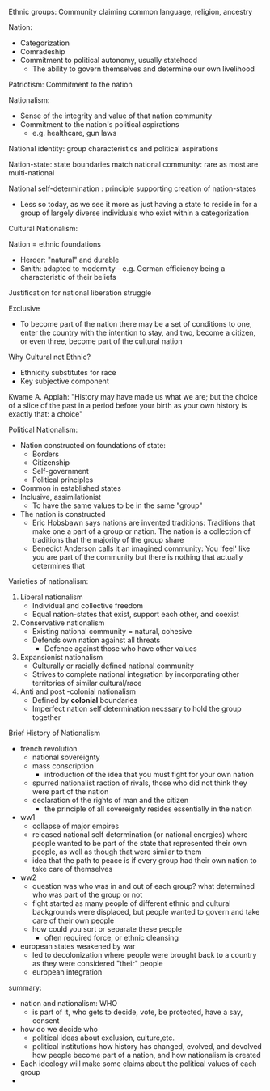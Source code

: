 
Ethnic groups: Community claiming common language, religion, ancestry

Nation:
- Categorization
- Comradeship
- Commitment to political autonomy, usually statehood
	- The ability to govern themselves and determine our own livelihood

Patriotism: Commitment to the nation

Nationalism:
- Sense of the integrity and value of that nation community
- Commitment to the nation's political aspirations
	- e.g. healthcare, gun laws

National identity: group characteristics and political aspirations

Nation-state: state boundaries match national community: rare as most are multi-national

National self-determination : principle supporting creation of nation-states
- Less so today, as we see it more as just having a state to reside in for a group of largely diverse individuals who exist within a categorization

Cultural Nationalism:

Nation = ethnic foundations
- Herder: "natural" and durable
- Smith: adapted to modernity - e.g. German efficiency being a characteristic of their beliefs

Justification for national liberation struggle

Exclusive
- To become part of the nation there may be a set of conditions to one, enter the country with the intention to stay, and two, become a citizen, or even three, become part of the cultural nation

Why Cultural not Ethnic?
- Ethnicity substitutes for race
- Key subjective component

Kwame A. Appiah: "History may have made us what we are; but the choice of a slice of the past in a period before your birth as your own history is exactly that: a choice"

Political Nationalism:
- Nation constructed on foundations of state:
	- Borders
	- Citizenship
	- Self-government
	- Political principles
- Common in established states
- Inclusive, assimilationist
	- To have the same values to be in the same "group"
- The nation is constructed
	- Eric Hobsbawn says nations are invented traditions: Traditions that make one a part of a group or nation. The nation is a collection of traditions that the majority of the group share
	- Benedict Anderson calls it an imagined community: You 'feel' like you are part of the community but there is nothing that actually determines that

Varieties of nationalism:
1. Liberal nationalism
	- Individual and collective freedom
	- Equal nation-states that exist, support each other, and coexist
2. Conservative nationalism
	- Existing national community = natural, cohesive
	- Defends own nation against all threats
		- Defence against those who have other values
3. Expansionist nationalism
	- Culturally or racially defined national community
	- Strives to complete national integration by incorporating other territories of similar cultural/race
4. Anti and post -colonial nationalism
	- Defined by **colonial** boundaries
	- Imperfect nation self determination necssary to hold the group together

Brief History of Nationalism
- french revolution
	- national sovereignty
	- mass conscription
		- introduction of the idea that you must fight for your own nation
	- spurred nationalist raction of rivals, those who did not think they were part of the nation
	- declaration of the rights of man and the citizen
		- the principle of all sovereignty resides essentially in the nation
- ww1
	- collapse of major empires
	- released national self determination (or national energies) where people wanted to be part of the state that represented their own people, as well as though that were similar to them
	- idea that the path to peace is if every group had their own nation to take care of themselves
- ww2
	- question was who was in and out of each group? what determined who was part of the group or not
	- fight started as many people of different ethnic and cultural backgrounds were displaced, but people wanted to govern and take care of their own people
	- how could you sort or separate these people
		- often required force, or ethnic cleansing
- european states weakened by war
	- led to decolonization where people were brought back to a country as they were considered "their" people
	- european integration

summary:
- nation and nationalism: WHO
	- is part of it, who gets to decide, vote, be protected, have a say, consent
- how do we decide who
	- political ideas about exclusion, culture,etc.
	- political institutions how history has changed, evolved, and devolved how people become part of a nation, and how nationalism is created
- Each ideology will make some claims about the political values of each group
- 


